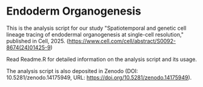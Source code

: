 # Endoderm Organogenesis

This is the analysis script for our study  "Spatiotemporal and genetic cell lineage tracing of endodermal organogenesis at single-cell resolution," published in Cell, 2025. (https://www.cell.com/cell/abstract/S0092-8674(24)01425-9)

Read Readme.R for detailed information on the analysis script and its usage.

The analysis script is also deposited in Zenodo (DOI: 10.5281/zenodo.14175949, URL: https://doi.org/10.5281/zenodo.14175949).

